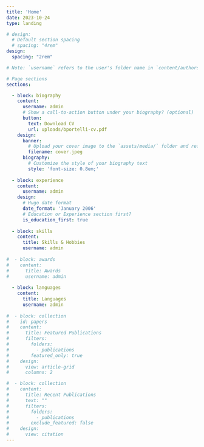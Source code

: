 ```yaml
---
title: 'Home'
date: 2023-10-24
type: landing

# design:
  # Default section spacing
  # spacing: "4rem"
design:
  spacing: "2rem"

# Note: `username` refers to the user's folder name in `content/authors/`

# Page sections
sections:

  - block: biography
    content:
      username: admin
      # Show a call-to-action button under your biography? (optional)
      button:
        text: Download CV
        url: uploads/bportelli-cv.pdf
    design:
      banner:
        # Upload your cover image to the `assets/media/` folder and reference it here
        filename: cover.jpeg
      biography:
        # Customize the style of your biography text
        style: 'font-size: 0.8em;'
        
  - block: experience
    content:
      username: admin
    design:
      # Hugo date format
      date_format: 'January 2006'
      # Education or Experience section first?
      is_education_first: true
      
  - block: skills
    content:
      title: Skills & Hobbies
      username: admin
      
#  - block: awards
#    content:
#      title: Awards
#      username: admin
      
  - block: languages
    content:
      title: Languages
      username: admin
    
#  - block: collection
#    id: papers
#    content:
#      title: Featured Publications
#      filters:
#        folders:
#          - publications
#        featured_only: true
#    design:
#      view: article-grid
#      columns: 2

#  - block: collection
#    content:
#      title: Recent Publications
#      text: ""
#      filters:
#        folders:
#          - publications
#        exclude_featured: false
#    design:
#      view: citation
---
```


